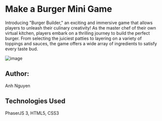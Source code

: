 # Make a Burger Mini Game  

Introducing "Burger Builder," an exciting and immersive game that allows players to unleash their culinary creativity! As the master chef of their own virtual kitchen, players embark on a thrilling journey to build the perfect burger. From selecting the juiciest patties to layering on a variety of toppings and sauces, the game offers a wide array of ingredients to satisfy every taste bud.

![image](https://github.com/anhnguyen148/burger-game/assets/112355299/86c3abe6-0902-42bc-8d14-329b730f897e)

## Author:
Anh Nguyen

## Technologies Used
PhaserJS 3, HTML5, CSS3

